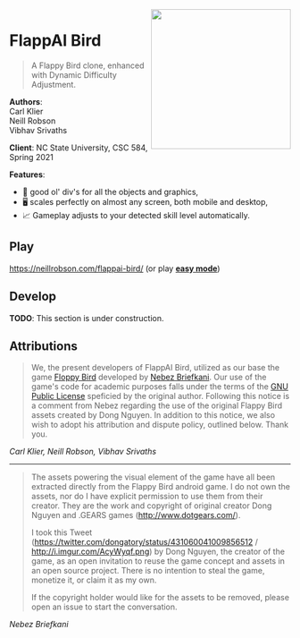 <img src="screencap.png" align="right" width="250">

# FlappAI Bird

> A Flappy Bird clone, enhanced with Dynamic Difficulty Adjustment.

**Authors**:\
Carl Klier\
Neill Robson\
Vibhav Srivaths

**Client**: NC State University, CSC 584, Spring 2021

**Features**:

* 🎉 good ol' div's for all the objects and graphics,
* 🖥 scales perfectly on almost any screen, both mobile and desktop,
* :chart_with_upwards_trend: Gameplay adjusts to your detected skill level automatically.

## Play

https://neillrobson.com/flappai-bird/ (or play [**easy mode**](https://neillrobson.com/flappai-bird/?easy))

## Develop

**TODO**: This section is under construction.

## Attributions

> We, the present developers of FlappAI Bird, utilized as our base the game [Floppy Bird](https://github.com/nebez/floppybird) developed by [Nebez Briefkani](https://github.com/nebez).
> Our use of the game's code for academic purposes falls under the terms of the [GNU Public License](LICENSE) speficied by the original author.
> Following this notice is a comment from Nebez regarding the use of the original Flappy Bird assets created by Dong Nguyen.
> In addition to this notice, we also wish to adopt his attribution and dispute policy, outlined below.
> Thank you.

_Carl Klier, Neill Robson, Vibhav Srivaths_

---

> The assets powering the visual element of the game have all been extracted directly from the Flappy Bird android game. I do not own the assets, nor do I have explicit permission to use them from their creator. They are the work and copyright of original creator Dong Nguyen and .GEARS games (http://www.dotgears.com/).
>
> I took this Tweet (https://twitter.com/dongatory/status/431060041009856512 / http://i.imgur.com/AcyWyqf.png) by Dong Nguyen, the creator of the game, as an open invitation to reuse the game concept and assets in an open source project. There is no intention to steal the game, monetize it, or claim it as my own.
>
> If the copyright holder would like for the assets to be removed, please open an issue to start the conversation.

_Nebez Briefkani_
